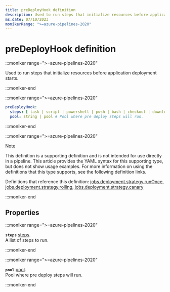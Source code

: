 ```yaml
---
title: preDeployHook definition
description: Used to run steps that initialize resources before application deployment starts.
ms.date: 07/10/2023
monikerRange: ">=azure-pipelines-2020"
---
```


# preDeployHook definition

<!-- :::description::: -->
:::moniker range=">=azure-pipelines-2020"

<!-- :::editable-content name="description"::: -->
Used to run steps that initialize resources before application deployment starts.
<!-- :::editable-content-end::: -->

:::moniker-end
<!-- :::description-end::: -->

<!-- :::syntax::: -->
:::moniker range=">=azure-pipelines-2020"

```yaml
preDeployHook:
  steps: [ task | script | powershell | pwsh | bash | checkout | download | downloadBuild | getPackage | publish | template | reviewApp ] # A list of steps to run.
  pool: string | pool # Pool where pre deploy steps will run.
```

:::moniker-end
<!-- :::syntax-end::: -->

<!-- :::parents::: -->
:::moniker range=">=azure-pipelines-2020"

> [!NOTE]
> This definition is a supporting definition and is not intended for use directly in a pipeline. This article provides the YAML syntax for this supporting type, but does not show usage examples. For more information on using the definitions that this type supports, see the following definition links.

Definitions that reference this definition: [jobs.deployment.strategy.runOnce](jobs-deployment-strategy-run-once.md), [jobs.deployment.strategy.rolling](jobs-deployment-strategy-rolling.md), [jobs.deployment.strategy.canary](jobs-deployment-strategy-canary.md)

:::moniker-end
<!-- :::parents-end::: -->

## Properties

<!-- :::properties::: -->
<!-- :::item name="steps"::: -->
:::moniker range=">=azure-pipelines-2020"

**`steps`** [steps](steps.md).<br><!-- :::editable-content name="propDescription"::: -->
A list of steps to run.
<!-- :::editable-content-end::: -->

:::moniker-end
<!-- :::item-end::: -->
<!-- :::item name="pool"::: -->
:::moniker range=">=azure-pipelines-2020"

**`pool`** [pool](pool.md).<br><!-- :::editable-content name="propDescription"::: -->
Pool where pre deploy steps will run.
<!-- :::editable-content-end::: -->

:::moniker-end
<!-- :::item-end::: -->
<!-- :::properties-end::: -->

<!-- :::remarks::: -->
<!-- :::editable-content name="remarks"::: -->
<!-- :::editable-content-end::: -->
<!-- :::remarks-end::: -->

<!-- :::examples::: -->
<!-- :::editable-content name="examples"::: -->
<!-- :::editable-content-end::: -->
<!-- :::examples-end::: -->

<!-- :::see-also::: -->
<!-- :::editable-content name="seeAlso"::: -->
<!-- :::editable-content-end::: -->
<!-- :::see-also-end::: -->